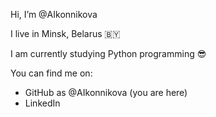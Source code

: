 Hi, I’m @AIkonnikova

I live in Minsk, Belarus :belarus:
  
I am currently studying Python programming :sunglasses:

You can find me on:
- GitHub as @AIkonnikova (you are here)
- LinkedIn

<!---
AIkonnikova/AIkonnikova is a ✨ special ✨ repository because its `README.md` (this file) appears on your GitHub profile.
You can click the Preview link to take a look at your changes.
--->
